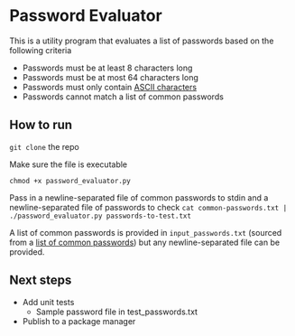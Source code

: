 # Password Evaluator

This is a utility program that evaluates a list of passwords based on the following criteria
- Passwords must be at least 8 characters long
- Passwords must be at most 64 characters long
- Passwords must only contain [ASCII characters](https://ascii.cl/)
- Passwords cannot match a list of common passwords

## How to run

```git clone``` the repo

Make sure the file is executable

```chmod +x password_evaluator.py```

Pass in a newline-separated file of common passwords to stdin and a newline-separated file of passwords to check
```cat common-passwords.txt | ./password_evaluator.py passwords-to-test.txt```

A list of common passwords is provided in `input_passwords.txt` (sourced from a [list of common passwords](https://raw.githubusercontent.com/danielmiessler/SecLists/master/Passwords/10_million_password_list_top_100000.txt)) but any newline-separated file can be provided.

## Next steps
- Add unit tests
	- Sample password file in test_passwords.txt
- Publish to a package manager
